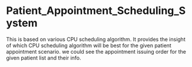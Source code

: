 # Patient_Appointment_Scheduling_System
This is based on various CPU scheduling algorithm. It provides the insight of which CPU scheduling algorithm will be best for the given
patient appointment scenario. we could see the appointment issuing order for the given patient list and their info.
